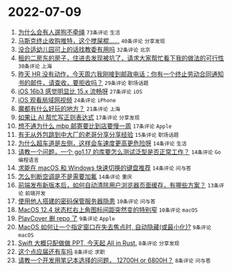 # 2022-07-09

1. [为什么会有人遛狗不牵绳](https://www.v2ex.com/t/865052) `73条评论` `生活`
1. [马斯克终止收购推特，这个搅屎棍……](https://www.v2ex.com/t/865051) `40条评论` `分享发现`
1. [没合适幼儿园可上的话找教委有用吗](https://www.v2ex.com/t/865085) `32条评论` `北京`
1. [租的二房东的房子，住进去发现被坑了，请求大家帮忙看下我的做法的可行性](https://www.v2ex.com/t/865096) `30条评论` `上海`
1. [昨天 HR 没有动作，今天周六我刚接到邮政电话：你有一个终止劳动合同通知书的邮件，请查收，要拒收吗？](https://www.v2ex.com/t/865070) `29条评论` `职场话题`
1. [iOS 16b3 感觉明显比 15.x 流畅呀](https://www.v2ex.com/t/865062) `27条评论` `iOS`
1. [iOS 观看局域网视频](https://www.v2ex.com/t/865050) `24条评论` `iPhone`
1. [魔都有什么好玩的地方？](https://www.v2ex.com/t/865078) `21条评论` `上海`
1. [如果让 AI 帮忙写正则表达式](https://www.v2ex.com/t/865127) `17条评论` `分享发现`
1. [想不通为什么 mbp 邮寄要比到店要慢一周](https://www.v2ex.com/t/865113) `17条评论` `Apple`
1. [有无从外包跳到中大厂的老哥分享分享经验](https://www.v2ex.com/t/865095) `15条评论` `职场话题`
1. [为什么超车道是左侧，这样会车速度更高更危险呀](https://www.v2ex.com/t/865140) `14条评论` `生活`
1. [请教一个问题，一个 go1.17 的库要怎么测试泛型是否正常工作？](https://www.v2ex.com/t/865118) `14条评论` `Go 编程语言`
1. [求能在 macOS 和 Windows 快速切换的键盘推荐](https://www.v2ex.com/t/865116) `14条评论` `问与答`
1. [怎么判断空调是不是需要加氟](https://www.v2ex.com/t/865089) `14条评论` `重庆`
1. [前端发布新版本后，如何自动清除用户浏览器页面缓存，有哪些方案？](https://www.v2ex.com/t/865053) `13条评论` `前端开发`
1. [使用他人搭建的密码保管服务器隐患](https://www.v2ex.com/t/865094) `10条评论` `问与答`
1. [MacOS 12.4 状态栏右上角图标间距突然变的特别窄](https://www.v2ex.com/t/865065) `10条评论` `macOS`
1. [PlayCover 删 repo 了](https://www.v2ex.com/t/865106) `9条评论` `Apple`
1. [MacOS 如何让一个指定窗口在失去焦点时, 自动隐藏(或最小化)?](https://www.v2ex.com/t/865104) `9条评论` `macOS`
1. [Swift 大概只配做做 PPT, 今天起 All in Rust.](https://www.v2ex.com/t/865124) `8条评论` `分享发现`
1. [这个点应届还有车吗](https://www.v2ex.com/t/865105) `8条评论` `求职`
1. [请教一个开发用笔记本选择的问题， 12700H or 6800H？](https://www.v2ex.com/t/865077) `8条评论` `问与答`
